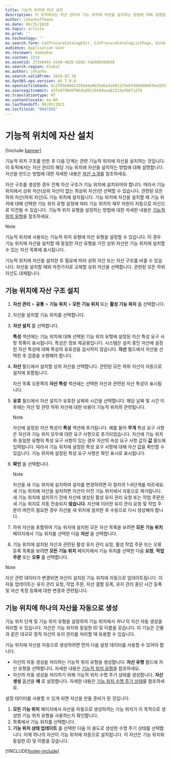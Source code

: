 ```yaml
---
title: 기능적 위치에 자산 설치
description: 이 토픽에서는 자산 관리의 기능 위치에 자산을 설치하는 방법에 대해 설명합니다.
author: johanhoffmann
ms.date: 06/25/2019
ms.topic: article
ms.prod: ''
ms.technology: ''
ms.search.form: CatProcureCatalogEdit, CatProcureCatalogListPage, EntAssetFunctionalLocationObjectChange, EntAssetFunctionalLocationObjectInstall, EntAssetFunctionalLocationObject
audience: Application User
ms.reviewer: kamaybac
ms.custom: 2214
ms.assetid: 2f3e0441-414d-402b-b28b-7ab0d650d658
ms.search.region: Global
ms.author: johanho
ms.search.validFrom: 2016-02-28
ms.dyn365.ops.version: AX 7.0.0
ms.openlocfilehash: bc278564b02335b44a0b35d6a3a981125e6f456b08893be2b5886f0a55396d52
ms.sourcegitcommit: 42fe9790ddf0bdad911544deaa82123a396712fb
ms.translationtype: HT
ms.contentlocale: ko-KR
ms.lasthandoff: 08/05/2021
ms.locfileid: "8447265"
---
```

# <a name="install-assets-on-functional-locations"></a>기능적 위치에 자산 설치

[!include [banner](../../includes/banner.md)]

 

기능적 위치 구조를 만든 후 다음 단계는 관련 기능적 위치에 자산을 설치하는 것입니다. 이 토픽에서는 자산 관리의 해당 기능 위치에 자산을 설치하는 방법에 대해 설명합니다. 자산을 만드는 방법에 대한 자세한 내용은 [자산 소개](../objects/introduction-to-objects.md)를 참조하세요.

자산 구조를 생성한 경우 전체 자산 구조가 기능 위치에 설치되어야 합니다. 따라서 기능 위치에서 상위 자산(상위 자산이 없는 최상위 자산)만 선택할 수 있습니다. 관련된 모든 하위 자산(하위 자산)도 기능 위치에 설치됩니다. 기능 위치에 자산을 설치할 때 기능 위치에 대해 선택한 기능 위치 유형 설정에 따라 기능 위치의 재무 차원이 자동으로 자산으로 이전될 수 있습니다. 기능적 위치 유형을 설정하는 방법에 대한 자세한 내용은 [기능적 위치 유형](../setup-for-functional-locations/functional-location-types.md)을 참조하세요.

> [!NOTE]
> 기능적 위치에 사용되는 기능적 위치 유형에 자산 유형을 설정할 수 있습니다. 이 경우 기능 위치에 자산을 설치할 때 동일한 자산 유형을 가진 상위 자산만 기능 위치에 설치할 수 있는 자산 목록에 표시됩니다.

기능적 위치에 자산을 설치한 후 필요에 따라 상위 자산 또는 자산 구조를 바꿀 수 있습니다. 자산을 설치할 때와 마찬가지로 교체할 상위 자산을 선택합니다. 관련된 모든 하위 자산도 대체됩니다. 


## <a name="install-an-asset-structure-on-a-functional-location"></a>기능 위치에 자산 구조 설치

1. **자산 관리** \> **공통** \> **기능 위치** \> **모든 기능 위치** 또는 **활성 기능 위치** 를 선택합니다.
2. 자산을 설치할 기능 위치를 선택합니다.
3. **자산 설치** 를 선택합니다.

    **특성** 섹션에는 기능 위치에 대해 선택된 기능 위치 유형에 설정된 자산 특성 요구 사항 목록이 표시됩니다. 특성은 정보 제공용입니다. 시스템은 설치 중인 자산에 설정된 자산 특성에 대해 특성의 유효성을 검사하지 않습니다. **자산** 필드에서 자산을 선택한 후 검증을 수행해야 합니다.

4. **자산** 필드에서 설치할 상위 자산을 선택합니다. 관련된 모든 하위 자산이 자동으로 설치에 포함됩니다.

    자산 목록 오른쪽의 **자산 특성** 섹션에는 선택한 자산과 관련된 자산 특성이 표시됩니다.

5. **유효** 필드에서 자산 설치가 유효한 날짜와 시간을 선택합니다. 해당 날짜 및 시간 이후에는 자산 및 관련 하위 자산에 대한 비용이 기능적 위치와 관련됩니다.

    > [!NOTE]
    > 자산에 설정된 자산 특성이 **특성** 섹션에 추가됩니다. 예를 들어 **무게** 특성 요구 사항은 자산과 기능 위치 모두에 대한 요구 사항으로 추가되었습니다. 자산에 기능 위치와 동일한 유형의 특성 요구 사항이 있는 경우 자산의 속성 요구 사항 값이 **값** 필드에 입력됩니다. 따라서 기능 위치에 설정된 특성 요구 사항에 대해 자산 값을 확인할 수 있습니다. 기능 위치에 설정된 특성 요구 사항은 확인 표시로 표시됩니다.

6. **확인** 을 선택합니다.

    > [!NOTE]
    > 자산을 새 기능 위치에 설치하여 설치를 변경하려면 이 절차의 1-6단계를 따르세요. 새 기능 위치에 자산을 설치하면 자산이 이전 기능 위치에서 자동으로 제거됩니다. 새 기능 위치에 설치하기 전에 자산에 생성된 활성 유지 관리 요청 또는 작업 주문은 새 기능 위치로 자동 전송되지 **않습니다**. 자산에 이러한 유지 관리 요청 및 작업 주문이 여전히 필요한 경우 자산을 새 위치에 설치한 후 수동으로 다시 생성해야 합니다.

7. 하위 자산을 포함하여 기능 위치에 설치된 모든 자산 목록을 보려면 **모든 기능 위치** 페이지에서 기능 위치를 선택한 다음 **자산** 을 선택합니다.
8. 기능 위치에 설치된 자산과 관련된 활성 유지 관리 요청, 활성 작업 주문 또는 오류 등록 목록을 보려면 **모든 기능 위치** 페이지에서 기능 위치를 선택한 다음 **요청**, **작업 주문** 또는 **오류** 를 선택합니다.

> [!NOTE]
> 자산 관련 데이터가 변경되면 자산이 설치된 기능 위치에 자동으로 업데이트됩니다. 이 자동 업데이트는 유지 관리 요청, 작업 주문, 자산 결함 등록, 유지 관리 중단 시간 등록 및 자산 측정 등록에 대한 변경과 관련됩니다.

## <a name="automatically-create-one-asset-on-a-functional-location"></a>기능 위치에 하나의 자산을 자동으로 생성

기능 위치 단계 및 기능 위치 유형을 설정하여 기능 위치에서 *하나* 의 자산 자동 생성을 처리할 수 있습니다. 자산은 기능 위치와 동일한 ID 및 이름을 갖습니다. 이 기능은 건물과 같은 대규모 정적 자산의 유지 관리를 처리할 때 유용할 수 있습니다.

기능 위치에 자산을 자동으로 생성하려면 먼저 다음 설정 데이터를 사용할 수 있어야 합니다.

- 자산의 자동 생성을 처리하는 기능적 위치 유형을 생성합니다. **자산 유형** 필드에 자산 유형을 선택합니다. 자세한 내용은 [기능적 위치 유형](../setup-for-functional-locations/functional-location-types.md)을 참조하세요.
- 자산의 자동 생성을 처리하기 위해 기능적 위치 수명 주기 상태를 생성합니다. **자산 생성** 옵션을 **예** 로 설정합니다. 자세한 내용은 [기능 위치 수명 주기 상태](../setup-for-functional-locations/functional-location-stages.md)를 참조하세요.

설정 데이터를 사용할 수 있게 되면 자산을 만들 준비가 된 것입니다.

1. **모든 기능 위치** 페이지에서 자산을 자동으로 생성하려는 기능 위치가 이 목적으로 생성한 기능 위치 유형을 사용하는지 확인합니다.
2. 목록에서 기능 위치를 선택합니다.
3. **기능 위치 상태 업데이트** 를 선택한 다음 이 용도로 생성한 수명 주기 상태를 선택합니다. 이제 하나의 자산이 기능 위치에 자동으로 설치됩니다. 이 자산은 기능 위치와 동일한 ID 및 이름을 갖습니다.


[!INCLUDE[footer-include](../../../includes/footer-banner.md)]
